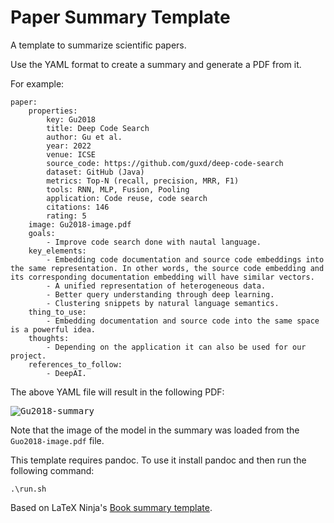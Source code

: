 # Paper Summary Template
A template to summarize scientific papers.

Use the YAML format to create a summary and generate a PDF from it.

For example:

```
paper:
    properties:
        key: Gu2018
        title: Deep Code Search
        author: Gu et al.
        year: 2022
        venue: ICSE
        source_code: https://github.com/guxd/deep-code-search
        dataset: GitHub (Java)
        metrics: Top-N (recall, precision, MRR, F1)
        tools: RNN, MLP, Fusion, Pooling
        application: Code reuse, code search
        citations: 146
        rating: 5
    image: Gu2018-image.pdf
    goals: 
        - Improve code search done with nautal language.
    key_elements:
        - Embedding code documentation and source code embeddings into the same representation. In other words, the source code embedding and its corresponding documentation embedding will have similar vectors.
        - A unified representation of heterogeneous data.
        - Better query understanding through deep learning.
        - Clustering snippets by natural language semantics.
    thing_to_use:
        - Embedding documentation and source code into the same space is a powerful idea.
    thoughts:
        - Depending on the application it can also be used for our project.
    references_to_follow:
        - DeepAI.
```

The above YAML file will result in the following PDF:

<kbd>![Gu2018-summary](https://user-images.githubusercontent.com/7023350/161425654-00cb5c83-9997-431c-b4cc-425f5e9311ec.png)</kbd>

Note that the image of the model in the summary was loaded from the `Guo2018-image.pdf` file.

This template requires pandoc. To use it install pandoc and then run the following command:

```
.\run.sh
```

Based on LaTeX Ninja's [Book summary template](https://github.com/latex-ninja/Book-Summary-Template).
